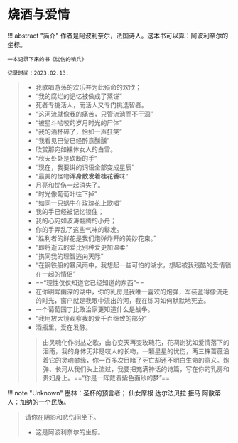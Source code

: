 # 烧酒与爱情

!!! abstract "简介"
    作者是阿波利奈尔，法国诗人。这本书可以算：阿波利奈尔的坐标。

    一本记录下来的书《忧伤的哨兵》

    记录时间：2023.02.13.


> - 我歌唱游荡的欢乐并为此殒命的欢欣；
> - “我的腐烂的记忆被做成了蒸饼”
> - 死者专挑活人，而活人又专门挑选智者。
> - “这河流就像我的痛苦，只管流淌而不干涸”
> - “被星斗啮咬的岁月时光的尸体”
> - “我的酒杯碎了，恰如一声狂笑”
> - “我看见巴黎已经醉意醺醺”
> - 欣赏那宛如裸体女人的白雪。
> - “秋天处处是砍断的手”
> - “现在，我要讲的词语全部变成星辰”
> - “最美的怪物**浑身散发着桂花香**味”
> - 月亮和忧伤一起消失了。
> - “时光像葡萄叶往下掉”
> - “如同一只蜗牛在玫瑰花上歌唱”
> - 我的手已经被记忆锁住；
> - 我的心宛如波涛翻腾的小舟；
> - 你的手弄乱了这些气味的鬈发。
> - “胜利者的鲜花是我们炮弹炸开的美妙花束。”
> - “即将逝去的爱比别种爱更加温柔”
> - “携同我的理智逃向天际”
> - “在钢铁般的暴风雨中，我想起一些可怕的湖水，想起被我残酷的爱情锁在一起的情侣”
> - ==“理性仅仅知道它已经知道的东西”==
> - 在你明眸幽深的湖中，你的乳房是我唯一喜欢的炮弹，军装蓝得像流走的时光，窗户就是我眼中流出的河，我在练习如何默默地死去。
> - 一个葡萄园丁比政治家更知道什么是战争。
> - “我用放大镜观察我的爱千百细致的部分”
> - 酒瓶里，爱在发酵。
>
> > 由灵魂化作树丛之歌，由心变天再变玫瑰花，花凋谢犹如爱情落下的泪雨，我的身体无非是咬人的长吻，一颗星星的忧伤，两三株蔷薇沿着它的灵魂攀缘，你一百多次目睹了死亡却还不明白生命的意义。炮弹、长河从我们头上流过，我要把充满神话的诗篇，写在你的乳房和贵妇身上。==“你是一阵戴着紫色面纱的梦”==

!!! note "Unknown"
    墨林：圣杯的预言者；
    仙女摩根
    达尔法贝拉
    拒马
    阿散蒂人：加纳的一个民族。

> 请你在阴影和悲伤间坐下。
>
> - 这是阿波利奈尔的坐标。